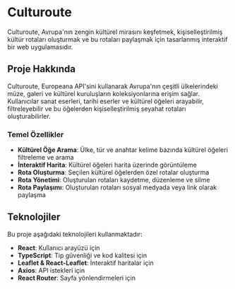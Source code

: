 # Culturoute

Culturoute, Avrupa'nın zengin kültürel mirasını keşfetmek, kişiselleştirilmiş kültür rotaları oluşturmak ve bu rotaları paylaşmak için tasarlanmış interaktif bir web uygulamasıdır.

## Proje Hakkında

Culturoute, Europeana API'sini kullanarak Avrupa'nın çeşitli ülkelerindeki müze, galeri ve kültürel kuruluşların koleksiyonlarına erişim sağlar. Kullanıcılar sanat eserleri, tarihi eserler ve kültürel öğeleri arayabilir, filtreleyebilir ve bu öğelerden kişiselleştirilmiş seyahat rotaları oluşturabilirler.

### Temel Özellikler

- **Kültürel Öğe Arama**: Ülke, tür ve anahtar kelime bazında kültürel öğeleri filtreleme ve arama
- **İnteraktif Harita**: Kültürel öğeleri harita üzerinde görüntüleme
- **Rota Oluşturma**: Seçilen kültürel öğelerden özel rotalar oluşturma
- **Rota Yönetimi**: Oluşturulan rotaları kaydetme, düzenleme ve silme
- **Rota Paylaşımı**: Oluşturulan rotaları sosyal medyada veya link olarak paylaşma


## Teknolojiler

Bu proje aşağıdaki teknolojileri kullanmaktadır:

- **React**: Kullanıcı arayüzü için 
- **TypeScript**: Tip güvenliği ve kod kalitesi için
- **Leaflet & React-Leaflet**: İnteraktif haritalar için
- **Axios**: API istekleri için
- **React Router**: Sayfa yönlendirmeleri için
